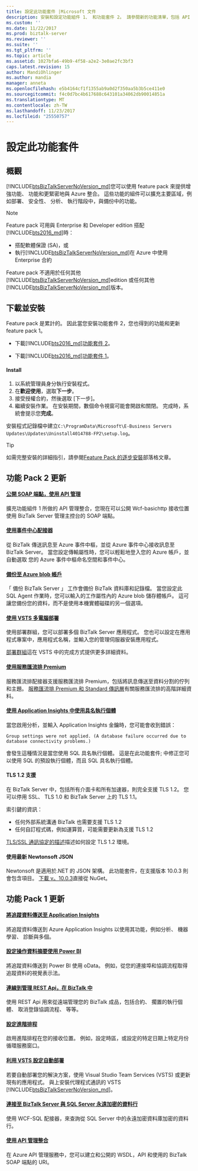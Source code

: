 ```yaml
---
title: 設定此功能套件 |Microsoft 文件
description: 安裝和設定功能組件 1、 和功能套件 2。 請參閱新的功能清單，包括 API 管理中，team services 部署，Azure 的新配接器、 備份及多個 BizTalk Server 2016 中
ms.custom: ''
ms.date: 11/22/2017
ms.prod: biztalk-server
ms.reviewer: ''
ms.suite: ''
ms.tgt_pltfrm: ''
ms.topic: article
ms.assetid: 1027bfa6-49b9-4f58-a2e2-3e0ae2fc3bf3
caps.latest.revision: 15
author: MandiOhlinger
ms.author: mandia
manager: anneta
ms.openlocfilehash: e5b4164cf1f1355ab9a0d2f350aa5b3b5ce411e0
ms.sourcegitcommit: f4c0d7bc4b617688c643101a34062db90014851a
ms.translationtype: MT
ms.contentlocale: zh-TW
ms.lasthandoff: 11/23/2017
ms.locfileid: "25550757"
---
```

# <a name="configure-the-feature-pack"></a>設定此功能套件

## <a name="overview"></a>概觀

[!INCLUDE[btsBizTalkServerNoVersion_md](../includes/btsbiztalkservernoversion-md.md)]您可以使用 feature pack 來提供增強功能、 功能和更緊密地與 Azure 整合。 這些功能的組件可以擴充主要區域，例如部署、 安全性、 分析、 執行階段中，與備份中的功能。 

> [!NOTE]
> Feature pack 可用與 Enterprise 和 Developer edition 搭配[!INCLUDE[bts2016_md](../includes/bts2016-md.md)]時： 
> 
> - 搭配軟體保證 (SA)，或
> - 執行[!INCLUDE[btsBizTalkServerNoVersion_md](../includes/btsbiztalkservernoversion-md.md)]在 Azure 中使用 Enterprise 合約
> 
> Feature pack 不適用於任何其他[!INCLUDE[btsBizTalkServerNoVersion_md](../includes/btsbiztalkservernoversion-md.md)]edition 或任何其他[!INCLUDE[btsBizTalkServerNoVersion_md](../includes/btsbiztalkservernoversion-md.md)]版本。 

## <a name="download-and-install"></a>下載並安裝

Feature pack 是累計的。 因此當您安裝功能套件 2，您也得到的功能和更新 feature pack 1。

* 下載[!INCLUDE[bts2016_md](../includes/bts2016-md.md)][功能套件 2](https://aka.ms/bts2016fp2)。

* 下載[!INCLUDE[bts2016_md](../includes/bts2016-md.md)][功能套件 1](https://www.microsoft.com/download/details.aspx?id=55100)。

#### <a name="install"></a>Install

1. 以系統管理員身分執行安裝程式。
2. 在**歡迎使用**，選取**下一步**。 
3. 接受授權合約，然後選取 [下一步]。 
4. 繼續安裝作業。 在安裝期間，數個命令視窗可能會開啟和關閉。 完成時，系統會提示您**完成**。

安裝程式記錄檔中建立`C:\ProgramData\Microsoft\E-Business Servers Updates\Updates\Uninstall4014788-FP2\setup.log`。

>[!TIP]
> 如需完整安裝的詳細指引，請參閱[Feature Pack 的逐步安裝](https://blog.sandro-pereira.com/2017/04/27/microsoft-biztalk-server-2016-feature-pack-1-step-by-step-installation/)部落格文章。

## <a name="feature-pack-2-updates"></a>功能 Pack 2 更新

#### <a name="expose-soap-endpoints-with-api-managementcoreconnect-to-azure-api-managementmd"></a>[公開 SOAP 端點，使用 API 管理](../core/connect-to-azure-api-management.md)

擴充功能組件 1 所做的 API 管理整合，您現在可以公開 Wcf-basichttp 接收位置使用 BizTalk Server 管理主控台的 SOAP 端點。 

#### <a name="use-the-event-hub-adapterevent-hubs-adaptermd"></a>[使用事件中心配接器](event-hubs-adapter.md)

從 BizTalk 傳送訊息至 Azure 事件中樞，並從 Azure 事件中心接收訊息至 BizTalk Server。 當您設定傳輸屬性時，您可以輕鬆地登入您的 Azure 帳戶，並自動選取 您的 Azure 事件中樞命名空間和事件中心。

#### <a name="backup-to-azure-blob-accountcorehow-to-configure-the-backup-biztalk-server-jobmd"></a>[備份至 Azure blob 帳戶](../core/how-to-configure-the-backup-biztalk-server-job.md)
「 備份 BizTalk Server 」 工作會備份 BizTalk 資料庫和記錄檔。 當您設定此 SQL Agent 作業時，您可以輸入的工作屬性內的 Azure blob 儲存體帳戶。 這可讓您備份您的資料，而不是使用本機實體磁碟的另一個選項。 

#### <a name="multi-machine-deployment-using-vstscoreconfigure-automatic-deployment-with-visual-studio-team-services-in-biztalkmd"></a>[使用 VSTS 多電腦部署](../core/configure-automatic-deployment-with-visual-studio-team-services-in-biztalk.md)
使用部署群組，您可以部署多個 BizTalk Server 應用程式。 您也可以設定在應用程式專案中，應用程式名稱，並輸入您的管理伺服器安裝應用程式。

[部署群組](https://docs.microsoft.com/vsts/build-release/concepts/definitions/release/deployment-groups/index)這在 VSTS 中的完成方式提供更多詳細資料。  

#### <a name="use-service-bus-premiumcoresb-messaging-adaptermd"></a>[使用服務匯流排 Premium](../core/sb-messaging-adapter.md)

服務匯流排配接器支援服務匯流排 Premium，包括將訊息傳送至資料分割的佇列和主題。 [服務匯流排 Premium 和 Standard 傳訊層](https://docs.microsoft.com/azure/service-bus-messaging/service-bus-premium-messaging)有關服務匯流排的高階詳細資料。 

#### <a name="use-named-instances-with-application-insightscoresend-tracking-data-to-azure-application-insights-using-biztalk-servermd"></a>[使用 Application Insights 中使用具名執行個體](../core/send-tracking-data-to-azure-application-insights-using-biztalk-server.md)
當您啟用分析，並輸入 Application Insights 金鑰時，您可能會收到錯誤： 

```
Group settings were not applied. (A database failure occurred due to database connectivity problems.)
```

會發生這種情況是當您使用 SQL 具名執行個體。 這是在此功能套件; 中修正您可以使用 SQL 的預設執行個體，而且 SQL 具名執行個體。 

#### <a name="tls-12-support"></a>TLS 1.2 支援

在 BizTalk Server 中，包括所有介面卡和所有加速器，則完全支援 TLS 1.2。 您可以停用 SSL、 TLS 1.0 和 BizTalk Server 上的 TLS 1.1。 

索引鍵的資訊： 

* 任何外部系統溝通 BizTalk 也需要支援 TLS 1.2
* 任何自訂程式碼，例如運算質，可能需要更新為支援 TLS 1.2

[TLS/SSL 通訊協定的描述](https://support.microsoft.com/kb/3155464)描述如何設定 TLS 1.2 環境。 

#### <a name="use-latest-newtonsoft-json"></a>使用最新 Newtonsoft JSON 
Newtonsoft 是適用於.NET 的 JSON 架構。 此功能套件，在支援版本 10.0.3 則會包含項目。 [下載 v。10.0.3](https://www.nuget.org/packages/Newtonsoft.Json/10.0.3)直接從 NuGet。 


## <a name="feature-pack-1-updates"></a>功能 Pack 1 更新

#### <a name="send-tracking-data-to-application-insightscoresend-tracking-data-to-azure-application-insights-using-biztalk-servermd"></a>[將追蹤資料傳送至 Application Insights](../core/send-tracking-data-to-azure-application-insights-using-biztalk-server.md)

將追蹤資料傳送到 Azure Application Insights 以使用其功能，例如分析、 機器學習、 診斷與多個。 

#### <a name="configure-the-operational-data-feed-using-power-bicoreconfigure-the-operational-data-feed-for-power-bi-with-biztalk-servermd"></a>[設定操作資料摘要使用 Power BI](../core/configure-the-operational-data-feed-for-power-bi-with-biztalk-server.md)

將追蹤資料傳送到 Power BI 使用 oData。 例如，從您的連接埠和協調流程取得追蹤資料的視覺表示法。 

#### <a name="connect-to-the-management-rest-apis-in-biztalkcoreinstall-and-configure-the-management-rest-apis-in-biztalk-servermd"></a>[連線到管理 REST Api，在 BizTalk 中](../core/install-and-configure-the-management-rest-apis-in-biztalk-server.md)

使用 REST Api 用來從遠端管理您的 BizTalk 成品，包括合約、 擱置的執行個體、 取消登錄協調流程、 等等。

#### <a name="configure-advanced-schedulingcoreconfigure-the-time-zone-and-recurrence-scheduling-in-biztalk-servermd"></a>[設定進階排程](../core/configure-the-time-zone-and-recurrence-scheduling-in-biztalk-server.md)

啟用進階排程在您的接收位置。 例如，設定時區，或設定的特定日期上特定月份循環服務窗口。

#### <a name="configure-automatic-deployments-with-vstscoreconfigure-automatic-deployment-with-visual-studio-team-services-in-biztalkmd"></a>[利用 VSTS 設定自動部署](../core/configure-automatic-deployment-with-visual-studio-team-services-in-biztalk.md)  

若要自動部署您的解決方案，使用 Visual Studio Team Services (VSTS) 或更新現有的應用程式。 與上安裝代理程式通訊的 VSTS [!INCLUDE[btsBizTalkServerNoVersion_md](../includes/btsbiztalkservernoversion-md.md)]。

#### <a name="connect-to-sql-server-always-encrypted-columns-with-biztalk-servercoreconnect-to-sql-server-always-encrypted-columns-with-biztalk-servermd"></a>[連接至 BizTalk Server 與 SQL Server 永遠加密的資料行](../core/connect-to-sql-server-always-encrypted-columns-with-biztalk-server.md)  

使用 WCF-SQL 配接器，來查詢從 SQL Server 中的永遠加密資料庫加密的資料行。

#### <a name="integrate-with-api-managementcoreconnect-to-azure-api-managementmd"></a>[使用 API 管理整合](../core/connect-to-azure-api-management.md)

在 Azure API 管理服務中，您可以建立和公開的 WSDL，API 和使用的 BizTalk SOAP 端點的 URI。  